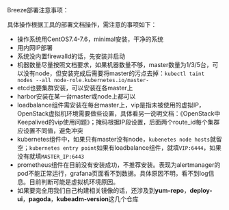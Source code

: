Breeze部署注意事项：

具体操作根据工具的部署文档操作，需注意的事项如下：

* 操作系统用CentOS7.4-7.6，minimal安装，干净的系统
* 用内网IP部署
* 系统没内置firewalld的话，先安装并启动
* 机器数量尽量按照文档要求，如果机器数量不够，master数量为1/3/5台，可以没有node，但安装完成后需要将master的污点去掉：`kubectl taint nodes --all node-role.kubernetes.io/master-`
* etcd也要集群安装，可以安装在各master上
* harbor安装在某一台master或node上都可以
* loadbalance组件需安装在每台master上，vip是指未被使用的虚拟IP，OpenStack虚拟机环境需要做些设置，具体看另一说明文档：《OpenStack中Keepalived的vip使用问题》；掩码根据IP段设置，后面两个route_id每个集群应设置不同值，避免冲突
* kubernetes组件中，如果只有master没有node，`kubenetes node hosts`就留空；`kubernetes entry point`如果有loadbalance组件，就填`VIP:6444`，如果没有就填`MASTER_IP:6443`
* prometheus组件在目前没有安装成功，不推荐安装。表现为alertmanager的pod不能正常运行，grafana页面看不到数据。具体原因不明，看不到log信息。目前判断可能是虚拟机环境原因。
* 如果要完全用我们自己构建相关镜像的话，还涉及到**yum-repo**，**deploy-ui**，**pagoda**，**kubeadm-version**这几个仓库

